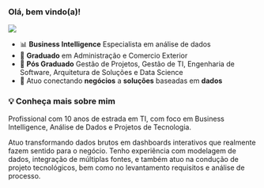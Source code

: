 ### Olá, bem vindo(a)!


[<img src="https://img.shields.io/badge/Welerson Manfre-0A66C2?style=flat-square&logo=linkedin&logoColor=white" />](https://www.linkedin.com/in/welerson-manfre-7a97a5281/)

- 📊 **Business Intelligence** Especialista em análise de dados
- 📖 **Graduado** em Administração e Comercio Exterior
- 🔭 **Pós Graduado** Gestão de Projetos, Gestão de TI, Engenharia de Software, Arquitetura de Soluções e Data Science 
- 🌱 Atuo conectando **negócios** a **soluções** baseadas em **dados**

### :bulb: Conheça mais sobre mim

Profissional com 10 anos de estrada em TI, com foco em Business Intelligence, Análise de Dados e Projetos de Tecnologia.

Atuo transformando dados brutos em dashboards interativos que realmente fazem sentido para o negócio. Tenho experiência com modelagem de dados, integração de múltiplas fontes, e também atuo na condução de projeto tecnológicos, bem como no levantamento requisitos e análise de processo.
